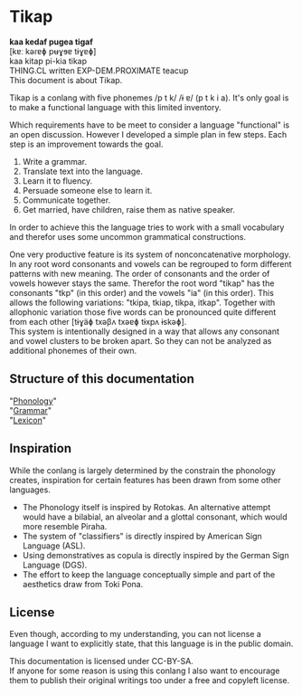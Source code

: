 Tikap
=====

**kaa kedaf pugea tigaf**  
[kɐː kəɾɐɸ pʉɣɘɐ tɨɣɐɸ]  
kaa kitap pi-kia tikap  
THING.CL written EXP-DEM.PROXIMATE teacup  
This document is about Tikap.

Tikap is a conlang with five phonemes /p t k/ /ɨ ɐ/ (p t k i a). It's only goal is to make a functional language with this limited inventory.

Which requirements have to be meet to consider a language "functional" is an open discussion. However I developed a simple plan in few steps. Each step is an improvement towards the goal.

1. Write a grammar.
2. Translate text into the language.
3. Learn it to fluency.
4. Persuade someone else to learn it.
5. Communicate together.
6. Get married, have children, raise them as native speaker.

In order to achieve this the language tries to work with a small vocabulary and therefor uses some uncommon grammatical constructions.

One very productive feature is its system of nonconcatenative morphology. In any root word consonants and vowels can be regrouped to form different patterns with new meaning. The order of consonants and the order of vowels however stays the same. Therefor the root word "tikap" has the consonants "tkp" (in this order) and the vowels "ia" (in this order). This allows the following variations: "tkipa, tkiap, tikpa, itkap". Together with allophonic variation those five words can be pronounced quite different from each other [tɨɣäɸ txəβʌ txəɐɸ tɨxpʌ ɨskəɸ].  
This system is intentionally designed in a way that allows any consonant and vowel clusters to be broken apart. So they can not be analyzed as additional phonemes of their own.

Structure of this documentation
-------------------------------

"[Phonology](Phonology.md)"  
"[Grammar](Grammar.md)"  
"[Lexicon](Lexicon.md)"  

Inspiration
-----------

While the conlang is largely determined by the constrain the phonology creates, inspiration for certain features has been drawn from some other languages.

* The Phonology itself is inspired by Rotokas. An alternative attempt would have a bilabial, an alveolar and a glottal consonant, which would more resemble Piraha.
* The system of "classifiers" is directly inspired by American Sign Language (ASL).
* Using demonstratives as copula is directly inspired by the German Sign Language (DGS).
* The effort to keep the language conceptually simple and part of the aesthetics draw from Toki Pona.

License
-------

Even though, according to my understanding, you can not license a language I want to explicitly state, that this language is in the public domain.

This documentation is licensed under CC-BY-SA.  
If anyone for some reason is using this conlang I also want to encourage them to publish their original writings too under a free and copyleft license.
